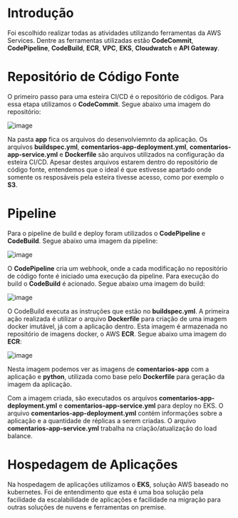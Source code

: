 # Introdução

Foi escolhido realizar todas as atividades utilizando ferramentas da AWS Services. Dentre as ferramentas utilizadas estão **CodeCommit**, **CodePipeline**, **CodeBuild**, **ECR**, **VPC**, **EKS**, **Cloudwatch** e **API Gateway**.


# Repositório de Código Fonte

O primeiro passo para uma esteira CI/CD é o repositório de códigos. Para essa etapa utilizamos o **CodeCommit**. Segue abaixo uma imagem do repositório:

![image](https://user-images.githubusercontent.com/8555820/123844512-824d0f80-d8e9-11eb-8c1f-5fe4c9246466.png)

Na pasta **app** fica os arquivos do desenvolviemnto da aplicação. Os arquivos **buildspec.yml**, **comentarios-app-deployment.yml**, **comentarios-app-service.yml** e **Dockerfile** são arquivos utilizados na configuração da esteira CI/CD. Apesar destes arquivos estarem dentro do repositório de código fonte, entendemos que o ideal é que estivesse apartado onde somente os resposáveis pela esteira tivesse acesso, como por exemplo o **S3**.

# Pipeline

Para o pipeline de build e deploy foram utilizados o **CodePipeline** e **CodeBuild**. Segue abaixo uma imagem da pipeline:

![image](https://user-images.githubusercontent.com/8555820/123844512-824d0f80-d8e9-11eb-8c1f-5fe4c9246466.png)

O **CodePipeline** cria um webhook, onde a cada modificação no repositório de código fonte é iniciado uma execução da pipeline. Para execução do build o **CodeBuild** é acionado. Segue abaixo uma imagem do build:

![image](https://user-images.githubusercontent.com/8555820/123844512-824d0f80-d8e9-11eb-8c1f-5fe4c9246466.png)

O CodeBuild executa as instruções que estão no **buildspec.yml**. A primeira ação realizada é utilizar o arquivo **Dockerfile** para criação de uma imagem docker imutável, já com a aplicação dentro. Esta imagem é armazenada no repositório de imagens docker, o AWS **ECR**. Segue abaixo uma imagem do **ECR**:

![image](https://user-images.githubusercontent.com/8555820/123847872-719e9880-d8ed-11eb-9a22-206722c59393.png)

Nesta imagem podemos ver as imagens de **comentarios-app** com a aplicação e **python**, utilizada como base pelo **Dockerfile** para geração da imagem da aplicação.

Com a imagem criada, são executados os arquivos **comentarios-app-deployment.yml** e **comentarios-app-service.yml** para deploy no EKS. O arquivo **comentarios-app-deployment.yml** contém informações sobre a aplicação e a quantidade de réplicas a serem criadas. O arquivo **comentarios-app-service.yml** trabalha na criação/atualização do load balance.


# Hospedagem de Aplicações

Na hospedagem de aplicações utilizamos o **EKS**, solução AWS baseado no kubernetes. Foi de entendimento que esta é uma boa solução pela facilidade da escalabilidade de aplicações e facilidade na migração para outras soluções de nuvens e ferramentas on premise.
